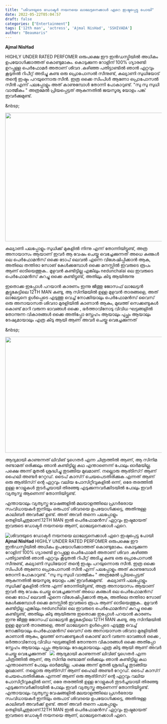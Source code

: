 ```yaml
---
title: "ശിവദയുടെ ഡോക്ടർ നയനയെ ലാലേട്ടനെക്കാൾ ഏറെ ഇഷ്ടപ്പെട്ടു പോയി"
date: 2022-05-22T05:04:57
draft: false
categories: ["Entertainment"]
tags: ['12th man', 'actress', 'Ajmal NisHad', 'SSHIVADA']
author: "Beaumaris"
---
```


<strong>Ajmal NisHad</strong>

HIGHLY UNDER RATED PERFOMER
ഒരുപക്ഷെ ഈ ഇൻഡസ്ട്രിയിൽ അധികം ഉപയോഗിക്കാത്തത് കൊണ്ടുമാകും. കൊടുക്കുന്ന റോളിന് 100% ഗ്യാരണ്ടി ഉറപ്പുള്ള പെർഫോമർ അതാണ് ശിവദ .കഴിഞ്ഞ പതിട്ടാണ്ടിൽ ഞാൻ ഏറ്റവും കൂടുതൽ റിപീറ്റ് അടിച്ചു കണ്ട ഒരു പ്രൊപോസൽ സീനുണ്ട്, കല്യാണി സുധിയോട് തന്റെ ഇഷ്ടം പറയുന്നൊരു സീൻ. ഇത്ര ഒക്കെ സിംപിൾ ആണോ പ്രൊപോസൽ സീൻ എന്ന് പലപ്പോളും അത്‌ കാണുമ്പോൾ തോന്നി പോകാറുണ്ട്. "സു സു സുധി വാത്മീകം " അത്രമേൽ പ്രിയപ്പെട്ടത് ആകുന്നതിൽ ജയസൂര്യ യോളം പങ്ക് ഇവർക്കുമുണ്ട്.

&amp;nbsp;

<img class="size-full wp-image-335710 aligncenter" src="https://cdn.boolokam.com/articles/2022/05/hrhrhhr-1.jpg" alt="" width="620" height="414" />

കല്യാണി പലപ്പോളും സുധിക്ക് മുകളിൽ നിന്നു എന്ന് തോന്നിയിട്ടുണ്ട്, അത്ര അനായാസം ആയാണ് ഇവർ ആ വേഷം ചെയ്തു വെച്ചേക്കുന്നത് അധെ കണ്കൾ ലെ പെർഫോമൻസ് ഒക്കെ ടോപ് ലെവൽ എന്നെ വിശേഷിപ്പിക്കാൻ ആകു, അതിലെ തന്തിരാ സോങ് കേൾക്കുമ്പോൾ ഒക്കെ മനസ്സിൽ ഇവരുടെ രൂപം ആണ് ഓടിയെത്തുക.. മുഴുവൻ കണ്ടിട്ടില്ല എങ്കിലും nedunchalai ലെ ഇവരുടെ പെർഫോമൻസ് കുറച്ചു ഒക്കെ കണ്ടിട്ടുണ്ട്, അതിലും കിടു ആയിരുന്നു

ഇതൊക്ക ഇപ്പോൾ പറയാൻ കാരണം ഇന്നു ജീത്തു ജോസഫ് ലാലേട്ടൻ കൂട്ടുകേട്ടിലെ 12TH MAN കണ്ടു, ആ സിനിമയിൽ ഉള്ള മുഴുവൻ താരങ്ങളെ, അത് ലാലേട്ടനെ ഉൾപ്പെടെ എടുത്തു വെച്ച് നോക്കിയാലും പെർഫോമൻസ് വൈസ് ഒരു അനായാസത ശിവദാ മുരളിയിൽ കാണാൻ ആകും, മുഖത്ത് സെക്കണ്ടുകൾ കൊണ്ട് മാറി വരുന്ന ഭാവങ്ങൾ ഒക്കെ , ഭർത്താവിനോടു വിവിധ ഘട്ടങ്ങളിൽ തോന്നുന്ന വികാരങ്ങൾ ഒക്കെ അതിപ്പോ സ്നേഹം ആയാലും പുച്ഛം ആയാലും ദേഷ്യമായാലും എത്ര കിടു ആയി ആണ് അവർ ചെയ്തു വെച്ചേക്കുന്നത്

&amp;nbsp;

<img class="wp-image-335711 aligncenter" src="https://cdn.boolokam.com/articles/2022/05/fwfwffff.jpeg" alt="" width="666" height="373" />

ആദ്യമായി കാണുന്നത് ലിവിങ് ടുഗെതർ എന്ന ചിത്രത്തിൽ ആണ്, ആ സിനിമ രണ്ടാമത് ഒരിക്കലും ഞാൻ കണ്ടിട്ടില്ല കഥ എന്താണെന്ന് പോലും ഓർമയില്ല. പക്ഷെ അന്ന് മുതൽ ശ്രദ്ധിച്ചു തുടങ്ങിയ മുഖമാണ്. നല്ലൊരു ആര്ടിസ്റ് ആണ് ഹൈലി അണ്ടർ റേറ്റഡ്. ടൈപ് കാസ്റ് ചെയപെടതിരിക്കുക എന്നത് ആണ് ഒരു ആര്ടിസ്റ് ന്റെ ഏറ്റവും വലിയ പോസിറ്റീവുകളിൽ ഒന്ന്, ഒരേ തരത്തിൽ ഉള്ള റോളുകൾ തുടർച്ചയായി തിരഞ്ഞു എടുക്കുന്നവർക്കിടയിൽ പോലും ഇവർ വ്യത്യസ്ത ആണെന്ന് തോന്നിയിട്ടുണ്ട്.

എന്തായാലും വ്യത്യസ്ത വേഷങ്ങളിൽ മലയാളത്തിലെ പ്രഗർഭരായ സംവിധായകർ ഇനിയും ഒരുപാട് ശിവദയെ ഉപയോഗിക്കട്ടെ, അതിനുള്ള കാലിബർ അവർക്ക് ഉണ്ട്. അത്‌ അവർ തന്നെ പലപ്പോളും തെളിയിച്ചതുമാണ്.12TH MAN ഇൽ പെർഫോമൻസ് ഏറ്റവും ഇഷ്ടമായത് ഇവരുടെ ഡോക്ടർ നയനയെ ആണ്, ലാലേട്ടനെക്കാൾ ഏറെ.


![ശിവദയുടെ ഡോക്ടർ നയനയെ ലാലേട്ടനെക്കാൾ ഏറെ ഇഷ്ടപ്പെട്ടു പോയി](https://cdn.boolokam.com/articles/2022/05/hrhrhhr-1.jpg)**Ajmal NisHad** HIGHLY UNDER RATED PERFOMER ഒരുപക്ഷെ ഈ ഇൻഡസ്ട്രിയിൽ അധികം ഉപയോഗിക്കാത്തത് കൊണ്ടുമാകും. കൊടുക്കുന്ന റോളിന് 100% ഗ്യാരണ്ടി ഉറപ്പുള്ള പെർഫോമർ അതാണ് ശിവദ .കഴിഞ്ഞ പതിട്ടാണ്ടിൽ ഞാൻ ഏറ്റവും കൂടുതൽ റിപീറ്റ് അടിച്ചു കണ്ട ഒരു പ്രൊപോസൽ സീനുണ്ട്, കല്യാണി സുധിയോട് തന്റെ ഇഷ്ടം പറയുന്നൊരു സീൻ. ഇത്ര ഒക്കെ സിംപിൾ ആണോ പ്രൊപോസൽ സീൻ എന്ന് പലപ്പോളും അത്‌ കാണുമ്പോൾ തോന്നി പോകാറുണ്ട്. "സു സു സുധി വാത്മീകം " അത്രമേൽ പ്രിയപ്പെട്ടത് ആകുന്നതിൽ ജയസൂര്യ യോളം പങ്ക് ഇവർക്കുമുണ്ട്. &nbsp; കല്യാണി പലപ്പോളും സുധിക്ക് മുകളിൽ നിന്നു എന്ന് തോന്നിയിട്ടുണ്ട്, അത്ര അനായാസം ആയാണ് ഇവർ ആ വേഷം ചെയ്തു വെച്ചേക്കുന്നത് അധെ കണ്കൾ ലെ പെർഫോമൻസ് ഒക്കെ ടോപ് ലെവൽ എന്നെ വിശേഷിപ്പിക്കാൻ ആകു, അതിലെ തന്തിരാ സോങ് കേൾക്കുമ്പോൾ ഒക്കെ മനസ്സിൽ ഇവരുടെ രൂപം ആണ് ഓടിയെത്തുക.. മുഴുവൻ കണ്ടിട്ടില്ല എങ്കിലും nedunchalai ലെ ഇവരുടെ പെർഫോമൻസ് കുറച്ചു ഒക്കെ കണ്ടിട്ടുണ്ട്, അതിലും കിടു ആയിരുന്നു ഇതൊക്ക ഇപ്പോൾ പറയാൻ കാരണം ഇന്നു ജീത്തു ജോസഫ് ലാലേട്ടൻ കൂട്ടുകേട്ടിലെ 12TH MAN കണ്ടു, ആ സിനിമയിൽ ഉള്ള മുഴുവൻ താരങ്ങളെ, അത് ലാലേട്ടനെ ഉൾപ്പെടെ എടുത്തു വെച്ച് നോക്കിയാലും പെർഫോമൻസ് വൈസ് ഒരു അനായാസത ശിവദാ മുരളിയിൽ കാണാൻ ആകും, മുഖത്ത് സെക്കണ്ടുകൾ കൊണ്ട് മാറി വരുന്ന ഭാവങ്ങൾ ഒക്കെ , ഭർത്താവിനോടു വിവിധ ഘട്ടങ്ങളിൽ തോന്നുന്ന വികാരങ്ങൾ ഒക്കെ അതിപ്പോ സ്നേഹം ആയാലും പുച്ഛം ആയാലും ദേഷ്യമായാലും എത്ര കിടു ആയി ആണ് അവർ ചെയ്തു വെച്ചേക്കുന്നത് &nbsp; ![](https://cdn.boolokam.com/articles/2022/05/fwfwffff.jpeg) ആദ്യമായി കാണുന്നത് ലിവിങ് ടുഗെതർ എന്ന ചിത്രത്തിൽ ആണ്, ആ സിനിമ രണ്ടാമത് ഒരിക്കലും ഞാൻ കണ്ടിട്ടില്ല കഥ എന്താണെന്ന് പോലും ഓർമയില്ല. പക്ഷെ അന്ന് മുതൽ ശ്രദ്ധിച്ചു തുടങ്ങിയ മുഖമാണ്. നല്ലൊരു ആര്ടിസ്റ് ആണ് ഹൈലി അണ്ടർ റേറ്റഡ്. ടൈപ് കാസ്റ് ചെയപെടതിരിക്കുക എന്നത് ആണ് ഒരു ആര്ടിസ്റ് ന്റെ ഏറ്റവും വലിയ പോസിറ്റീവുകളിൽ ഒന്ന്, ഒരേ തരത്തിൽ ഉള്ള റോളുകൾ തുടർച്ചയായി തിരഞ്ഞു എടുക്കുന്നവർക്കിടയിൽ പോലും ഇവർ വ്യത്യസ്ത ആണെന്ന് തോന്നിയിട്ടുണ്ട്. എന്തായാലും വ്യത്യസ്ത വേഷങ്ങളിൽ മലയാളത്തിലെ പ്രഗർഭരായ സംവിധായകർ ഇനിയും ഒരുപാട് ശിവദയെ ഉപയോഗിക്കട്ടെ, അതിനുള്ള കാലിബർ അവർക്ക് ഉണ്ട്. അത്‌ അവർ തന്നെ പലപ്പോളും തെളിയിച്ചതുമാണ്.12TH MAN ഇൽ പെർഫോമൻസ് ഏറ്റവും ഇഷ്ടമായത് ഇവരുടെ ഡോക്ടർ നയനയെ ആണ്, ലാലേട്ടനെക്കാൾ ഏറെ.
